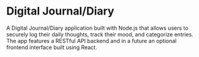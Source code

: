 # Digital Journal/Diary

A Digital Journal/Diary application built with Node.js that allows users to securely log their daily thoughts, track their mood, and categorize entries. The app features a RESTful API backend and in a future an optional frontend interface built using React.
